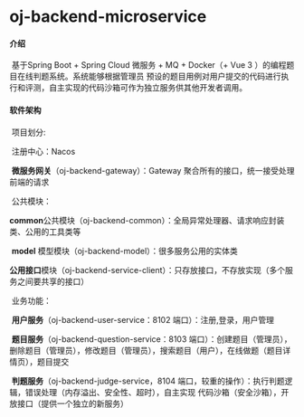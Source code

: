 
# oj-backend-microservice

#### 介绍
​	基于Spring Boot + Spring Cloud 微服务 + MQ + Docker（+ Vue 3 ）的编程题目在线判题系统。系统能够根据管理员 预设的题目用例对用户提交的代码进行执行和评测，自主实现的代码沙箱可作为独立服务供其他开发者调用。

#### 软件架构


​	项目划分:

​	注册中心：Nacos

​	    **微服务网关**（oj-backend-gateway）：Gateway 聚合所有的接口，统一接受处理前端的请求

​	公共模块：

​		**common**公共模块（oj-backend-common）：全局异常处理器、请求响应封装类、公用的工具类等

​		**model** 模型模块（oj-backend-model）：很多服务公用的实体类

​		**公用接口**模块（oj-backend-service-client）：只存放接口，不存放实现（多个服务之间要共享的接口）

​	业务功能：

​		**用户服务**（oj-backend-user-service：8102 端口）：注册,登录，用户管理

​		**题目服务**（oj-backend-question-service：8103 端口）：创建题目（管理员），删除题目（管理员），修改题目（管理员），搜索题目（用户），在线做题（题目详情页），题目提交

​		**判题服务**（oj-backend-judge-service，8104 端口，较重的操作）：执行判题逻辑，错误处理（内存溢出、安全性、超时），自主实现 代码沙箱（安全沙箱），开放接口（提供一个独立的新服务）



